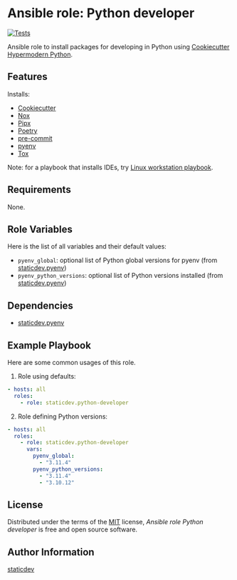 # Ansible role: Python developer

[![Tests](https://github.com/staticdev/ansible-role-python-developer/workflows/Tests/badge.svg)][tests]

[tests]: https://github.com/staticdev/ansible-role-python-developer/actions?workflow=Tests

Ansible role to install packages for developing in Python using [Cookiecutter Hypermodern Python].

## Features

Installs:

- [Cookiecutter]
- [Nox]
- [Pipx]
- [Poetry]
- [pre-commit]
- [pyenv]
- [Tox]

Note: for a playbook that installs IDEs, try [Linux workstation playbook].

## Requirements

None.

## Role Variables

Here is the list of all variables and their default values:

- `pyenv_global`: optional list of Python global versions for pyenv (from [staticdev.pyenv])
- `pyenv_python_versions`: optional list of Python versions installed (from [staticdev.pyenv])

## Dependencies

- [staticdev.pyenv]

## Example Playbook

Here are some common usages of this role.

1. Role using defaults:

```yaml
- hosts: all
  roles:
    - role: staticdev.python-developer
```

2. Role defining Python versions:

```yaml
- hosts: all
  roles:
    - role: staticdev.python-developer
      vars:
        pyenv_global:
          - "3.11.4"
        pyenv_python_versions:
          - "3.11.4"
          - "3.10.12"
```

## License

Distributed under the terms of the [MIT] license,
_Ansible role Python developer_ is free and open source software.

## Author Information

[staticdev]

[cookiecutter]: https://github.com/audreyr/cookiecutter
[cookiecutter hypermodern python]: https://github.com/cjolowicz/cookiecutter-hypermodern-python
[linux workstation playbook]: https://github.com/staticdev/linux-workstation-playbook
[mit]: https://opensource.org/licenses/MIT
[nox]: https://nox.thea.codes/
[pipx]: https://pypa.github.io/pipx/
[poetry]: https://python-poetry.org/
[pre-commit]: https://pre-commit.com/
[pyenv]: https://github.com/pyenv/pyenv
[staticdev]: https://github.com/staticdev
[staticdev.pyenv]: https://galaxy.ansible.com/staticdev/pyenv
[tox]: https://tox.wiki/en/latest/

